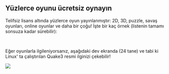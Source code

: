 ﻿

<div id="corps">

<h2>Yüzlerce oyunu ücretsiz oynayın</h2>

Telifsiz lisans altında yüzlerce oyun yayınlanmıştır: 2D, 3D, puzzle, savaş oyunları, online oyunlar ve daha bir çoğu! İşte bir kaç örnek (listenin tamamı sonsuza kadar sürebilir):

<div id="items">



<br class="clearboth" />
</div>

Eğer oyunlarla ilgileniyorsanız, aşağıdaki dev ekranda (24 tane) ve tabi ki Linux' ta çalıştırılan Quake3 resmi ilginizi çekebilir!

<a href="Images/quake_24_screens.jpg"><img src="Images/quake_24_screens_thumbnail.jpg" /></a>

</div>


